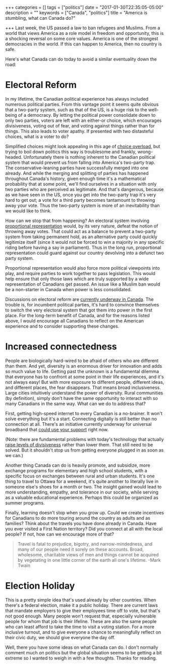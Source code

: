 +++
categories = []
tags = ["politics"]
date = "2017-01-30T22:35:05-05:00"
description = ""
keywords = ["Canada", "politics"]
title = "America is stumbling, what can Canada do?"

+++
Last week, the US passed a law to ban refugees and Muslims. From a world that views America as a role model in freedom and opportunity, this is a shocking reversal on some core values. America is one of the strongest democracies in the world. If this can happen to America, then no country is safe.

Here's what Canada can do today to avoid a similar eventuality down the road:

# Electoral Reform
  In my lifetime, the Canadian political experience has always included numerous political parties. From this vantage point it seems quite obvious that a two-party system, such as that of the US, is a huge risk to the well-being of a democracy. By letting the political power consolidate down to only two parties, voters are left with an either-or choice, which encourages divisiveness, voting out of fear, and voting against things rather than for things. This also leads to voter apathy. If presented with two distasteful choices, what is a voter to do?

  Simplified choices might look appealing in this age of [choice overload](https://en.wikipedia.org/wiki/Overchoice), but trying to boil down politics this way is troublesome and frankly, wrong-headed. Unfortunately there is nothing inherent to the Canadian political system that would prevent us from falling into America's two-party trap. The conservative-leaning parties have successfully merged into one already. And while the merging and splitting of parties has happened throughout Canada's history, given enough time it's a mathematical probability that at some point, we'll find ourselves in a situation with only two parties who are perceived as legitimate. And that's dangerous, because as we have seen in the US, once you get into the two-party trap it's very hard to get out; a vote for a third party becomes tantamount to throwing away your vote. Thus the two-party system is more of an inevitability than we would like to think.

  How can we stop that from happening? An electoral system involving [proportional representation](www.fairvote.ca) would, by its very nature, defeat the notion of throwing away votes. That could act as a balance to prevent a two-party system from taking permanent hold, as an alternative party could quickly legitimize itself (since it would not be forced to win a majority in any specific riding before having a say in parliament). Thus in the long run, proportional representation could guard against our country devolving into a defunct two party system.

  Proportional representation would also force more political viewpoints into play, and require parties to work together to pass legislation. This would help ensure that only those laws which are truly supported by a wide representation of Canadians get passed. An issue like a Muslim ban would be a non-starter in Canada when power is less consolidated.

  Discussions on electoral reform are [currently underway in Canada](https://www.canada.ca/en/campaign/electoral-reform.html). The trouble is, for incumbent political parties, it's hard to convince themselves to switch the very electoral system that got them into power in the first place. For the long-term benefit of Canada, and for the reasons listed above, I would encourage all Canadians to reflect on the American experience and to consider supporting these changes.

# Increased connectedness
  People are biologically hard-wired to be afraid of others who are different than them. And yet, diversity is an enormous driver for innovation and adds so much value to life. Getting past the unknown is a fundamental dilemma that everyone has to confront at some point in their life experiences, and it's not always easy! But with more exposure to different people, different ideas, and different places, the fear disappears. That means broad inclusiveness. Large cities intuitively understand the power of diversity. Rural communities (by definition), simply don't have the same opportunity to interact with so many Canadians in the same way. What can we do to address that?

  First, getting high-speed internet to every Canadian is a no-brainer. It won't solve everything but it's a start. Connecting digitally is still better than no connection at all. There's an initiative currently underway for universal broadband that [could use your support](https://openmedia.org/en/we-won-internet-basic-service-all-canadians-0) right now.

  (Note: there are fundamental problems with today's technology that actually [raise levels of divisiveness](http://www.rushkoff.com/new-nationalism-brexit-trump-product-digital-age/) rather than lower them. That still need to be solved. But it shouldn't stop us from getting everyone plugged in as soon as we can.)

  Another thing Canada can do is heavily promote, and subsidize, more exchange programs for elementary and high school students, with a specific focus on exchanges between rural and urban students. It's one thing to travel to Ottawa for a weekend, it's quite another to literally live in someone else's shoes for a month or two. The insight gained would lead to more understanding, empathy, and tolerance in our society, while serving as a valuable educational experience. Perhaps this could be organized as summer programs.

  Finally, learning doesn't stop when you grow up. Could we create incentives for Canadians to do more touring around the country as adults and as families? Think about the travels you have done already in Canada. Have you ever visited a First Nation territory? Did you connect at all with the local people? If not, how can we encourage more of that?

  > Travel is fatal to prejudice, bigotry, and narrow-mindedness, and many of our people need it sorely on these accounts. Broad, wholesome, charitable views of men and things cannot be acquired by vegetating in one little corner of the earth all one's lifetime.
  -Mark Twain

# Election Holiday
  This is a pretty simple idea that's used already by other countries. When there's a federal election, make it a public holiday. There are current laws that mandate employers to give their employees time off to vote, but that's not good enough. Many people won't request that, especially vulnerable people for whom that job is their lifeline. These are also the same people who can least afford to take the time to visit a voting station. For a more inclusive turnout, and to give everyone a chance to meaningfully reflect on their civic duty, we should give everyone the day off.



Well, there you have some ideas on what Canada can do. I don't normally comment much on politics but the global situation seems to be getting a bit extreme so I wanted to weigh in with a few thoughts. Thanks for reading.
